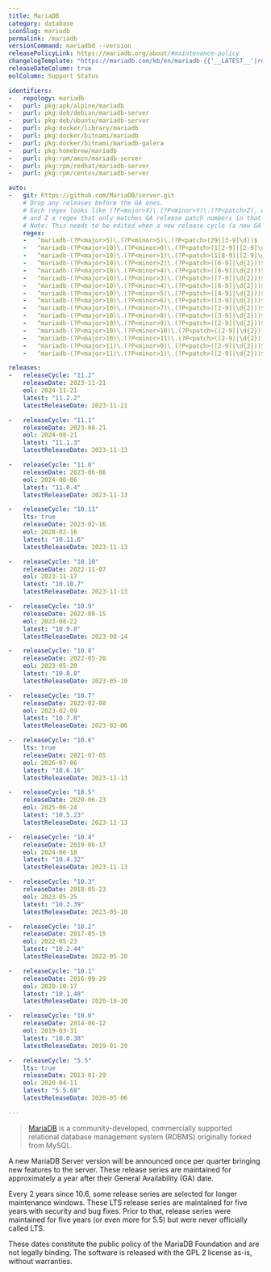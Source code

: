 ```yaml
---
title: MariaDB
category: database
iconSlug: mariadb
permalink: /mariadb
versionCommand: mariadbd --version
releasePolicyLink: https://mariadb.org/about/#maintenance-policy
changelogTemplate: "https://mariadb.com/kb/en/mariadb-{{'__LATEST__'|replace:'.','-'}}-changelog/"
releaseDateColumn: true
eolColumn: Support Status

identifiers:
-   repology: mariadb
-   purl: pkg:apk/alpine/mariadb
-   purl: pkg:deb/debian/mariadb-server
-   purl: pkg:deb/ubuntu/mariadb-server
-   purl: pkg:docker/library/mariadb
-   purl: pkg:docker/bitnami/mariadb
-   purl: pkg:docker/bitnami/mariadb-galera
-   purl: pkg:homebrew/mariadb
-   purl: pkg:rpm/amzn/mariadb-server
-   purl: pkg:rpm/redhat/mariadb-server
-   purl: pkg:rpm/centos/mariadb-server

auto:
-   git: https://github.com/MariaDB/server.git
    # Drop any releases before the GA ones.
    # Each regex looks like (?P<major>X)\.(?P<minor>Y)\.(?P<patch>Z), where X is the major, Y the minor
    # and Z a regex that only matches GA release patch numbers in that cycle.
    # Note: This needs to be edited when a new release cycle (a new GA release) is added.
    regex:
    -   ^mariadb-(?P<major>5)\.(?P<minor>5)\.(?P<patch>(29|[3-9]\d))$
    -   ^mariadb-(?P<major>10)\.(?P<minor>0)\.(?P<patch>(1[2-9]|[2-9]\d))$
    -   ^mariadb-(?P<major>10)\.(?P<minor>1)\.(?P<patch>(1[8-9]|[2-9]\d))$
    -   ^mariadb-(?P<major>10)\.(?P<minor>2)\.(?P<patch>([6-9]|\d{2}))$
    -   ^mariadb-(?P<major>10)\.(?P<minor>4)\.(?P<patch>([6-9]|\d{2}))$
    -   ^mariadb-(?P<major>10)\.(?P<minor>3)\.(?P<patch>([7-9]|\d{2}))$
    -   ^mariadb-(?P<major>10)\.(?P<minor>4)\.(?P<patch>([6-9]|\d{2}))$
    -   ^mariadb-(?P<major>10)\.(?P<minor>5)\.(?P<patch>([4-9]|\d{2}))$
    -   ^mariadb-(?P<major>10)\.(?P<minor>6)\.(?P<patch>([3-9]|\d{2}))$
    -   ^mariadb-(?P<major>10)\.(?P<minor>7)\.(?P<patch>([2-9]|\d{2}))$
    -   ^mariadb-(?P<major>10)\.(?P<minor>8)\.(?P<patch>([3-9]|\d{2}))$
    -   ^mariadb-(?P<major>10)\.(?P<minor>9)\.(?P<patch>([2-9]|\d{2}))$
    -   ^mariadb-(?P<major>10)\.(?P<minor>10)\.(?P<patch>([2-9]|\d{2}))$
    -   ^mariadb-(?P<major>10)\.(?P<minor>11)\.(?P<patch>([2-9]|\d{2}))$
    -   ^mariadb-(?P<major>11)\.(?P<minor>0)\.(?P<patch>([2-9]|\d{2}))$
    -   ^mariadb-(?P<major>11)\.(?P<minor>1)\.(?P<patch>([2-9]|\d{2}))$

releases:
-   releaseCycle: "11.2"
    releaseDate: 2023-11-21
    eol: 2024-11-21
    latest: "11.2.2"
    latestReleaseDate: 2023-11-21

-   releaseCycle: "11.1"
    releaseDate: 2023-08-21
    eol: 2024-08-21
    latest: "11.1.3"
    latestReleaseDate: 2023-11-13

-   releaseCycle: "11.0"
    releaseDate: 2023-06-06
    eol: 2024-06-06
    latest: "11.0.4"
    latestReleaseDate: 2023-11-13

-   releaseCycle: "10.11"
    lts: true
    releaseDate: 2023-02-16
    eol: 2028-02-16
    latest: "10.11.6"
    latestReleaseDate: 2023-11-13

-   releaseCycle: "10.10"
    releaseDate: 2022-11-07
    eol: 2023-11-17
    latest: "10.10.7"
    latestReleaseDate: 2023-11-13

-   releaseCycle: "10.9"
    releaseDate: 2022-08-15
    eol: 2023-08-22
    latest: "10.9.8"
    latestReleaseDate: 2023-08-14

-   releaseCycle: "10.8"
    releaseDate: 2022-05-20
    eol: 2023-05-20
    latest: "10.8.8"
    latestReleaseDate: 2023-05-10

-   releaseCycle: "10.7"
    releaseDate: 2022-02-08
    eol: 2023-02-09
    latest: "10.7.8"
    latestReleaseDate: 2023-02-06

-   releaseCycle: "10.6"
    lts: true
    releaseDate: 2021-07-05
    eol: 2026-07-06
    latest: "10.6.16"
    latestReleaseDate: 2023-11-13

-   releaseCycle: "10.5"
    releaseDate: 2020-06-23
    eol: 2025-06-24
    latest: "10.5.23"
    latestReleaseDate: 2023-11-13

-   releaseCycle: "10.4"
    releaseDate: 2019-06-17
    eol: 2024-06-18
    latest: "10.4.32"
    latestReleaseDate: 2023-11-13

-   releaseCycle: "10.3"
    releaseDate: 2018-05-23
    eol: 2023-05-25
    latest: "10.3.39"
    latestReleaseDate: 2023-05-10

-   releaseCycle: "10.2"
    releaseDate: 2017-05-15
    eol: 2022-05-23
    latest: "10.2.44"
    latestReleaseDate: 2022-05-20

-   releaseCycle: "10.1"
    releaseDate: 2016-09-29
    eol: 2020-10-17
    latest: "10.1.48"
    latestReleaseDate: 2020-10-30

-   releaseCycle: "10.0"
    releaseDate: 2014-06-12
    eol: 2019-03-31
    latest: "10.0.38"
    latestReleaseDate: 2019-01-29

-   releaseCycle: "5.5"
    lts: true
    releaseDate: 2013-01-29
    eol: 2020-04-11
    latest: "5.5.68"
    latestReleaseDate: 2020-05-06

---
```


> [MariaDB](https://mariadb.org/about/) is a community-developed, commercially supported relational
> database management system (RDBMS) originally forked from MySQL.

A new MariaDB Server version will be announced once per quarter bringing new features to the
server. These release series are maintained for approximately a year after their General
Availability (GA) date.

Every 2 years since 10.6, some release series are selected for longer maintenance windows. These
LTS release series are maintained for five years with security and bug fixes. Prior to that,
release series were maintained for five years (or even more for 5.5) but were never officially
called LTS.

These dates constitute the public policy of the MariaDB Foundation and are not legally binding.
The software is released with the GPL 2 license as-is, without warranties.
